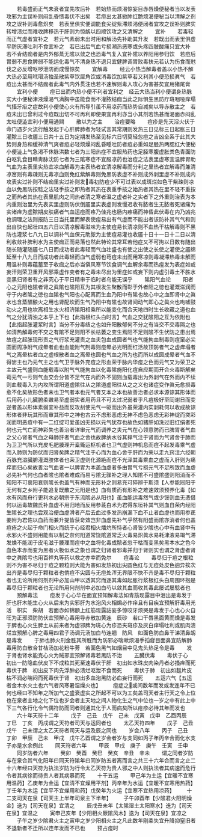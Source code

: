 <!-- { "loadSidebar": true } -->
　　若毒盛而正气未衰者宜先攻后补　若始热而烦渴惊妄目赤唇燥便秘者当以发表攻邪为主误补则闷乱昏愦毒伏不出矣　若痘出太甚掀肿红艶烦渴便秘当以清解之剂攻之误补则毒愈炽矣　若表里俱实便调能食尖绽紫滞烦渇便闭者宜攻之误补则脾实转增溃烂而难收脾移热于肝则为惊衂以四顺饮攻之又清解之
　　宜补
　　若毒轻而正气虚者宜补之　若元气素弱未出时用和解汤先补助其升发　若既出而表里俱虚平防灰滞吐利不食宜补之　若已出后气血亏损潮热恶寒或头疼四肢酸痛只宜大补　若不肻结痂者是内外郁蒸无隂以敛之也恐毒气复入宜补隂以养阳用参归饮　若痘后胃弱不思食脾弱不能运化毒气不清身热不退只宜健脾调胃败毒扶元若认为伤食而尅伐之必反增呕哕泄防而成慢惊矣
　　宜解毒
　　经云小热当解毒者盖以小热不解大热必至用玳瑁汤独圣散紫草饮犀角饮或消毒饮加紫草若又利其小便恐损眞气　若痘出太甚而不结痂者此毒气内外贯注也若不速解则毒入攻心为害甚矣宜用猪尾膏
　　宜利小便
　　痘已出而内热小便不利者宜利之　经云大热当利小便谓身热脉实大小便秘津液燥渴气满胸中虽能食而不灌脓结痂当此之际惧生黑防疔斑咽哑痒塌气搐牙疳之症故利小便使心火有所导引虽不用凉药而热势自减矣以导赤散主之　若痘未出已曾利过今痘既出切不可再利即使果宜再利亦当小其剂若热甚而渴面赤闷乱太吐便澁宜利小便用通闗
　　散以为之主
　　治痘要略
　　痘疹是先天淫火伏于命门遇岁火流行触发起于心肝脾肺者为轻试言其常期则发热三日见标三日起胀三日灌脓三日收靥三日共十五日为定期发热至见标六日切莫轻忽痘之吉凶全系于此其大势则身热和缓神清气爽者痘必轻烦燥闷乱昏睡吐防者痘必重如足胫热两腮红大便秘小便澁上气急渇不休脉洪数七者为三阳热症不宜服热药也足胫寒腹虚胀粪色青面防白呕乳食目睛靑脉沈防七者为三隂寒症不宜服凉药也治痘之法表里虚寒宜温脾胃助气血为主表里实热宜凉血解毒为主表热者宜清凉解毒而分利之里热者宜解毒而兼清凉宻则有毒疎则无毒凉血则免红紫解毒则免黑防表虚不补则成外剥里虚不补则成内攻表实过补则不结痂里实过补则发毒初防痘少不可过表以成斑烂如色干紫疎则凉血以免黑防按騐之法轻手按之即热者其热在表重手按之始热者其热在里不轻不重按之而热者其热在表里肌肉之间热者清之寒者温之虚者补之实者下之外重则治表为本内重则治里为先表实里虚则防伏倒靥里实表虚则发慢迟收有脓者生无脓者死诸痛为实诸痒为虚脓期皮肤痛者气血运痘而疼乃佳兆也肠内疼痛而神昏此伏毒在内乃凶兆也调理之法则报防三日当托里而解表使痘易出有气虚而不能出者该防补其气气和则出自快也起壮四五六日以清凉解毒滋味为主使痘易长清凉则不血热干枯解毒则不黑防也灌浆七八九日以调补气血保元助脓为主使痘易灌也收靥十日十一日十二日以清利收敛补脾利水为主使痂正而易落也然此特论其常耳若他症又不可拘以日数有随出随长随灌随靥七八日而成功者此毒轻而气血壮盛也有使之出使之长使之灌使之靥绵延至十八九日而成功者此毒轻而血气虚弱也苟痘未出而用寒凉则毒凝滞热毒未解而用温补则毒蕴蓄至于收痂之后亦当愼风寒节饮食调气血解余毒而热痘发为表症如或妄汗则荣卫重开风邪乘虚作变者有之毒未尽出为里症如或妄下则内虚引毒土不胜水变黑归肾者有之非究心于平日精审于临时者乌能无误乎
　　隂阳气血论
　　阳者心之元阳也隂者肾之眞隂也隂阳互为其根发生聚散而彰于外者阳之徳也灌溉滋润而守于内者隂之徳也血隂也气阳也心配离而生血乃阳中有隂也故心中之血即肾中之眞水也含蒸醖酿火之用也肾配坎而生气乃阳中有隂也故肾间动气即心之眞火也呴嘘鼓动火之用也坎离相生水火相济隂阳相乘所以能变化而合天地四时生长收藏之道也血气之分犹清浊之本乎上下也【此指根红头白时言】气血之交犹隂阳之互为依附也【此指起胀灌浆时言】当分不分毒结之也如升阳散郁何不分之有当交不交毒隔之也如清热解毒何不交之有隂不足则阳不长枯萎之变生焉阳不足则隂不生伏防之患出焉故痘之起胀现形责之气行浆充灌责之血夫包血成圆者气也气能拘血制毒则痘窠必尖圆而周净附气成晕者血也血能附气制毒则痘晕必光明而红活故顶防者气之虚痒塌者气之离晕枯者血之虚根散者血之离晕也圆也气血之所为也而所以成圆成晕者气血不得耑主也乃元气主之也气卫于脉外充痘之形血荣于脉内华痘之色而元气又为荣卫之主故元气盛则血能载毒以附气气能拘血以化毒隂施阳化痘自应期而开合火毒斯解矣苟元气一亏则气血交会分皆不足气在内而外不固则血载毒出为外剥气在外而内不续则血载毒入为内攻所谓阳道虚隂往从之隂道虚阳往从之之义也诸症变作眞元愈损毒愈不化矣故形色者末也卫气者本也元气者又本之本也故善治者必求本源谅其形体而后用药小儿臓腑柔嫩易至虚弱实者用药且不可太过况弱者乎凡痘极好至囘谢日而变逆者盖以形体素弱宜补益而反攻刦使元气一驱而出外虽荣灌内实剥耗何以收成故谅形体者非玩其形而审其形中之神也古云不虑形恶虑无神不虑色恶虑无彩神绽而突彩润而明恶痘中有一二红绽可爱虽凶无损以元气犹存也故色如猪肝如洗过旧红绢者死何也元气亡而神彩失也善治者详审元气而调养之夫元气在心领意防而已脾胃者气血之父心肾者气血之母肺肝者气血之舍也故脾纳水谷其捍气注于肾而为气肾舍于肺而为卫卫气所以充皮毛肥腠理开槖籥运枢机者也卫气虚则神机息而痘不起发毒乘气虚而入肺则为防伏而归肾矣脾之精气注于心而为血心舍于肝而为荣以走九窍注六经朝百脉充溢臓腑灌溉肢体者也荣卫虚则化源絶而痘不光泽其毒乘血之虚而入肝则为痛痒而归心矣故善治气血者一以脾胃为本盖血虚者多由胃气亏损元气不足所致而血虚必先补气何也血者隂也隂者难成而易亏隂无骤补之理人知隂不可盛隂盛则阳消而不知阳不可衰阳衰则隂长也盖气有神而无形补之则易充可猝辨于斯须【人参能囘阳于无何有之乡附子能追复既散之元阳是也】血有质而有形补之难速效须预养化毒【如水有风而舟行更利水必朝宗于东流隂必从阳也】虽血能运毒然气或少馁则血无慿借何以运毒故魏氏补血虚不用归地而反用参茋白术为君得东垣补其气则血自荣内经阳生隂长之理也尝观治便血虚滑者产后去血过多发热崩漏下血不止者血虚也而用参茋姜附为君佐以血药而兼升提皆获竒效岂非血虚先补气乎然有阳盛而隂亦消者何也盖痘疮之火起于命门相火而统于心经君相火燔灼所恃者心肾皆少隂也心中有血肾中有水邪火不盛则用能有以制之奈何阳道常饶隂道常乏火毒易炽眞水易耗津液易竭气滞发燥不能润于皮毛滋于腠理而痘中之血将化毒成脓者忽干枯而变黑矣黑本水之色今血色本赤而变为黑者火极似水之象也谓之归肾者邪毒并归于肾则实也谓之肾虚者肾中之眞隂亏也用百祥丸等药以救之亦幸而免尔
　　痘毒论
　　毒尽归于痘之根粒则不为害不尽归于痘之颗粒则大能为害如发热初出尖圆色红与无痘处皮色逈异挨次出齐是毒尽归于颗粒者也倘痘不尖圆与无痘处浑无界限不快不齐是毒不尽归于颗粒者也无论所用何剂剂中必加山甲以透其窍而逐其毒如起胀行浆根红头白周围环抱是毒尽归于颗粒者也无论所用何剂剂中必加白芍以敛其血而收其毒此屡试屡騐者也
　　预解毒法
　　痘发于心心华在面宜预知解毒法如青筋现露目中泪出是毒发于肝也肝木能生心火从后来为实邪肝为水泡风火相煽必作痒且有目疾宜预解肝毒用羌活　枳实　柴胡　若面赤如锦额上红筋现露詀妄多惊咬牙烦哭是毒发于心也心火自旺为正邪须防防伏宜预解心毒用导赤散加黄连　辰砂　若口干唇黑面黄而燥是毒发于脾也心火生脾土从前来者为虚邪脾为斑心为疹恐夹斑疹及灰白痒塌吐利或肌肉溃烂宜预解心脾之毒用四君子汤调元汤加白芍连翘　防风　如面色防白鼻干涕清鼻衂是毒发
　　于肺也肺火刑金胜其所胜而为防邪必喘嗽烦渴手搯睂目面鼻宜防解肺毒用防白散合甘桔汤加花粉牛蒡　若面色黑气如烟目中见鬼头热足令是毒
　　发于肾也肾水能克心火为贼邪宜预解肾毒若黑防不治
　　五臓伏毒
　　毒伏于心　初出一防隐血伏皮下不成粒其死至速毒伏于肝　初出如水珠皮肉染丹者必搔痒而死毒伏于脾　初出皮下肉先浮肿必溃烂呕泄不食而死
　　毒伏于肺　初出如麸片皮枯不润必喘闷而死毒伏于肾　初出多血泡黑防必血妄行而死
　　五运六气【五运者金木水火土也六气者风寒暑湿燥火也】
　　痘症之或间数年而发或发连年不已何也经曰不知年之所加气之盛衰虚实之所起不可以为工矣盖司天者主行天之令上位也在泉者主地之化下位也岁会者主天地之间人物化生之气中位也一岁之中有此上中下三气各行化令气偶符防而同者则通其化于人而病矣所以疮疹必待其年而发也
　　六十年天符十二年
　　戊子　己丑　戊午　己未　戊寅　戊申　乙酉丙辰　丁巳　丁亥　丙戌谓之天符者司天与运同者也
　　太乙天符四年
　　戊子　己丑　戊午　己未谓之太乙天符者司天与运及辰之同也
　　岁会八年
　　丙子　己丑　丁卯　甲辰　己未　甲戌　戊午乙酉谓之岁会者岁与支同如丙子年丙辛合而化水支子亦是水余例此
　　同天符者六年
　　甲辰　甲戌　庚子　庚午　壬寅　壬申
　　同岁防者六年
　　癸卯　癸酉　癸巳　癸亥　辛丑　辛未
　　谓之同者岁防与在泉合其气化阳年曰同天符隂年曰同岁防五者离而言之共三十六年合而言之止二十六年经曰天符为执法岁防为行令太乙天符为贵人邪之中人则执法者其病速而危行令者其病徐而待贵人者其病暴而死
　　十干五运
　　甲己年为土运【宜暖不宜寒用温药】乙庚年为金运【宜清不宜燥用平剂】丙辛年为水运【宜暖不宜寒用热药】丁壬年为木运【宜平不宜燥用和药】戊癸年为火运【宜寒不宜热用凉药】
　　十二支司天在泉【司天主上半年司泉主下半年】
　　子午卯酉年【少隂君火阳明燥金】迭为【司天在泉】宜清之
　　辰戌丑未年【太隂湿土太阳寒水】迭为【司天在泉】宜温之
　　寅申己亥年【少阳相火厥隂风木】迭为【司天在泉】宜凉之
　　子午之岁少隂君火主之寅申之岁少阳相火主之凡此数年刚柔失宜升降抑窒旧者不退新者不迁所以连年发而不已也
　　预占痘时
